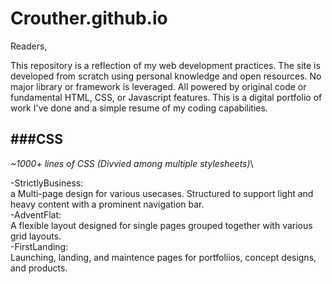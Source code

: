 # Crouther.github.io
Readers,

This repository is a reflection of my web development practices. The site is developed from scratch using personal knowledge and open resources. No major library or framework is leveraged. All powered by original code or fundamental HTML, CSS, or Javascript features. This is a digital portfolio of work I've done and a simple resume of my coding capabilities.


###CSS
------
*~1000+ lines of CSS (Divvied among multiple stylesheets)*\

-StrictlyBusiness:\
  a Multi-page design for various usecases. Structured to support light and heavy content with a prominent navigation bar.\
-AdventFlat:\
  A flexible layout designed for single pages grouped together with various grid layouts.\
-FirstLanding:\
  Launching, landing, and maintence pages for portfoliios, concept designs, and products.
